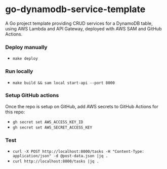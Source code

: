 # go-dynamodb-service-template

A Go project template providing CRUD services for a DynamoDB table, using AWS Lambda and API Gateway, deployed with AWS SAM and GitHub Actions.

### Deploy manually

-   `make deploy`

### Run locally

-   `make build && sam local start-api --port 8000`

### Setup GitHub actions

Once the repo is setup on GitHub, add AWS secrets to GitHub Actions for this repo:

-   `gh secret set AWS_ACCESS_KEY_ID`
-   `gh secret set AWS_SECRET_ACCESS_KEY`

### Test

-   `curl -X POST http://localhost:8000/tasks -H "Content-Type: application/json" -d @post-data.json |jq .`
-   `curl http://localhost:8000/tasks |jq .`
